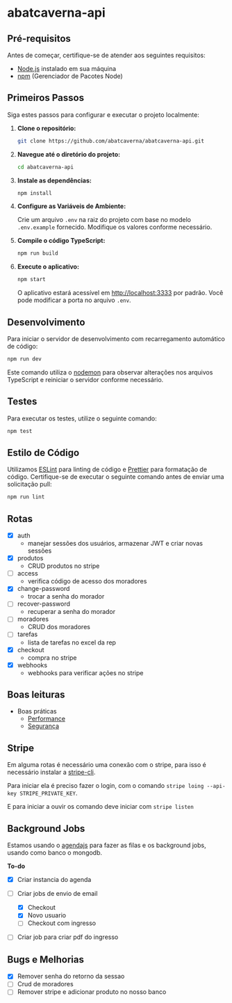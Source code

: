 # abatcaverna-api

## Pré-requisitos

Antes de começar, certifique-se de atender aos seguintes requisitos:

- [Node.js](https://nodejs.org/) instalado em sua máquina
- [npm](https://www.npmjs.com/) (Gerenciador de Pacotes Node) 

## Primeiros Passos

Siga estes passos para configurar e executar o projeto localmente:

1. **Clone o repositório:**

   ```bash
   git clone https://github.com/abatcaverna/abatcaverna-api.git
   ```

2. **Navegue até o diretório do projeto:**

   ```bash
   cd abatcaverna-api
   ```

3. **Instale as dependências:**

   ```bash
   npm install
   ```

4. **Configure as Variáveis de Ambiente:**

   Crie um arquivo `.env` na raiz do projeto com base no modelo `.env.example` fornecido. Modifique os valores conforme necessário.

5. **Compile o código TypeScript:**

   ```bash
   npm run build
   ```

6. **Execute o aplicativo:**

   ```bash
   npm start
   ```
   O aplicativo estará acessível em [http://localhost:3333](http://localhost:3333) por padrão. Você pode modificar a porta no arquivo `.env`.

## Desenvolvimento

Para iniciar o servidor de desenvolvimento com recarregamento automático de código:

```bash
npm run dev
```

Este comando utiliza o [nodemon](https://nodemon.io/) para observar alterações nos arquivos TypeScript e reiniciar o servidor conforme necessário.

## Testes

Para executar os testes, utilize o seguinte comando:

```bash
npm test
```

## Estilo de Código

Utilizamos [ESLint](https://eslint.org/) para linting de código e [Prettier](https://prettier.io/) para formatação de código. Certifique-se de executar o seguinte comando antes de enviar uma solicitação pull:

```bash
npm run lint
```

## Rotas

- [x] auth
  - manejar sessões dos usuários, armazenar JWT e criar novas sessões
- [x] produtos
  - CRUD produtos no stripe
- [ ] access
  - verifica código de acesso dos moradores
- [x] change-password
  - trocar a senha do morador
- [ ] recover-password
  - recuperar a senha do morador
- [ ] moradores
  - CRUD dos moradores
- [ ] tarefas
  - lista de tarefas no excel da rep
- [x] checkout
  - compra no stripe
- [x] webhooks
  - webhooks para verificar ações no stripe

## Boas leituras

- Boas práticas
  - [Performance](https://expressjs.com/pt-br/advanced/best-practice-performance.html)
  - [Segurança](https://expressjs.com/pt-br/advanced/best-practice-security.html)

## Stripe

Em alguma rotas é necessário uma conexão com o stripe, para isso é necessário instalar a [stripe-cli](https://stripe.com/docs/stripe-cli?locale=pt-BR).

Para iniciar ela é preciso fazer o login, com o comando ```stripe loing --api-key STRIPE_PRIVATE_KEY```.

E para iniciar a ouvir os comando deve iniciar com ```stripe listen```

## Background Jobs

Estamos usando o [agendajs](https://hokify.github.io/agenda/agenda/6.x/) para fazer as filas e os background jobs, usando como banco o mongodb.

**To-do**

- [x] Criar instancia do agenda
- [ ] Criar jobs de envio de email
  - [x] Checkout
  - [x] Novo usuario
  - [ ] Checkout com ingresso
- [ ] Criar job para criar pdf do ingresso


## Bugs e Melhorias

- [x] Remover senha do retorno da sessao
- [ ] Crud de moradores
- [ ] Remover stripe e adicionar produto no nosso banco
